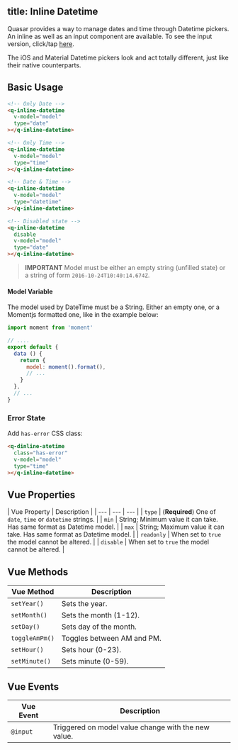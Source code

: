 title: Inline Datetime
---
Quasar provides a way to manage dates and time through Datetime pickers. An inline as well as an input component are available. To see the input version, click/tap [here](/components/datetime.html).

The iOS and Material Datetime pickers look and act totally different, just like their native counterparts.

<input type="hidden" data-fullpage-demo="form/datetime/inline">

## Basic Usage

``` html
<!-- Only Date -->
<q-inline-datetime
  v-model="model"
  type="date"
></q-inline-datetime>

<!-- Only Time -->
<q-inline-datetime
  v-model="model"
  type="time"
></q-inline-datetime>

<!-- Date & Time -->
<q-inline-datetime
  v-model="model"
  type="datetime"
></q-inline-datetime>

<!-- Disabled state -->
<q-inline-datetime
  disable
  v-model="model"
  type="date"
></q-inline-datetime>
```

> **IMPORTANT**
> Model must be either an empty string (unfilled state) or a string of form `2016-10-24T10:40:14.674Z`.

#### Model Variable
The model used by DateTime must be a String. Either an empty one, or a Momentjs formatted one, like in the example below:

``` js
import moment from 'moment'

// ....
export default {
  data () {
    return {
      model: moment().format(),
      // ...
    }
  },
  // ...
}
```

### Error State
Add `has-error` CSS class:
``` html
<q-dinline-atetime
  class="has-error"
  v-model="model"
  type="time"
></q-inline-datetime>
```

## Vue Properties
| Vue Property | Description |
| --- | --- | --- |
| `type` | (**Required**) One of `date`, `time` or `datetime` strings. |
| `min` | String; Minimum value it can take. Has same format as Datetime model. |
| `max` | String; Maximum value it can take. Has same format as Datetime model. |
| `readonly` | When set to `true` the model cannot be altered. |
| `disable` | When set to `true` the model cannot be altered. |

## Vue Methods
| Vue Method | Description |
| --- | --- |
| `setYear()` | Sets the year. |
| `setMonth()` | Sets the month (1-12). |
| `setDay()` | Sets day of the month. |
| `toggleAmPm()` | Toggles between AM and PM. |
| `setHour()` | Sets hour (0-23). |
| `setMinute()` | Sets minute (0-59). |

## Vue Events
| Vue Event | Description |
| --- | --- |
| `@input` | Triggered on model value change with the new value. |
